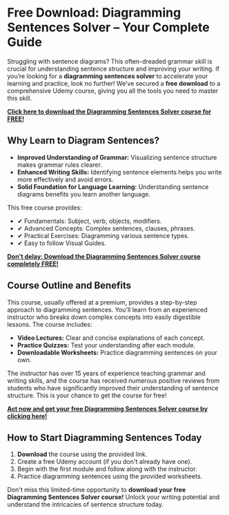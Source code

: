 # Free Download: Diagramming Sentences Solver – Your Complete Guide

Struggling with sentence diagrams? This often-dreaded grammar skill is crucial for understanding sentence structure and improving your writing. If you’re looking for a **diagramming sentences solver** to accelerate your learning and practice, look no further! We’ve secured a **free download** to a comprehensive Udemy course, giving you all the tools you need to master this skill.

[**Click here to download the Diagramming Sentences Solver course for FREE!**](https://udemywork.com/diagramming-sentences-solver)

## Why Learn to Diagram Sentences?

*   **Improved Understanding of Grammar:** Visualizing sentence structure makes grammar rules clearer.
*   **Enhanced Writing Skills:** Identifying sentence elements helps you write more effectively and avoid errors.
*   **Solid Foundation for Language Learning:** Understanding sentence diagrams benefits you learn another language.

This free course provides:

*   ✔ Fundamentals: Subject, verb, objects, modifiers.
*   ✔ Advanced Concepts: Complex sentences, clauses, phrases.
*   ✔ Practical Exercises: Diagramming various sentence types.
*   ✔ Easy to follow Visual Guides.

[**Don't delay: Download the Diagramming Sentences Solver course completely FREE!**](https://udemywork.com/diagramming-sentences-solver)

## Course Outline and Benefits

This course, usually offered at a premium, provides a step-by-step approach to diagramming sentences. You'll learn from an experienced instructor who breaks down complex concepts into easily digestible lessons. The course includes:

*   **Video Lectures:** Clear and concise explanations of each concept.
*   **Practice Quizzes:** Test your understanding after each module.
*   **Downloadable Worksheets:** Practice diagramming sentences on your own.

The instructor has over 15 years of experience teaching grammar and writing skills, and the course has received numerous positive reviews from students who have significantly improved their understanding of sentence structure. This is your chance to get the course for free!

[**Act now and get your free Diagramming Sentences Solver course by clicking here!**](https://udemywork.com/diagramming-sentences-solver)

## How to Start Diagramming Sentences Today

1.  **Download** the course using the provided link.
2.  Create a free Udemy account (if you don't already have one).
3.  Begin with the first module and follow along with the instructor.
4.  Practice diagramming sentences using the provided worksheets.

Don't miss this limited-time opportunity to **download your free Diagramming Sentences Solver course!** Unlock your writing potential and understand the intricacies of sentence structure today.
